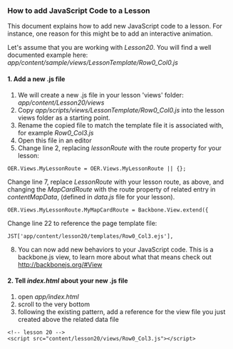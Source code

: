 ### How to add JavaScript Code to a Lesson

This document explains how to add new JavaScript code to a lesson. 
For instance, one reason for this might be to add an interactive animation. 

Let's assume that you are working with *Lesson20*.
You will find a well documented example here: *app/content/sample/views/LessonTemplate/Row0_Col0.js*

#### 1. Add a new .js file

1. We will create a new .js file in your lesson 'views' folder: *app/content/Lesson20/views*
2. Copy *app/scripts/views/LessonTemplate/Row0_Col0.js* into the lesson views folder as a starting point.
3. Rename the copied file to match the template file it is associated with, for example *Row0_Col3.js*
4. Open this file in an editor
5. Change line 2, replacing *lessonRoute* with the route property for your lesson:  
```
OER.Views.MyLessonRoute = OER.Views.MyLessonRoute || {};
```
Change line 7, replace *LessonRoute* with your lesson route, as above,
and changing the *MapCardRoute* with the route property of related entry in *contentMapData*, 
(defined in *data.js* file for your lesson).
```
OER.Views.MyLessonRoute.MyMapCardRoute = Backbone.View.extend({
```
Change line 22 to reference the page template file:  
```
JST['app/content/lesson20/templates/Row0_Col3.ejs'],
```
8. You can now add new behaviors to your JavaScript code.  This is a backbone.js view, to learn more about
what that means check out http://backbonejs.org/#View

#### 2. Tell *index.html* about your new .js file
1. open *app/index.html*
2. scroll to the very bottom
3. following the existing pattern, add a reference for the view file you just created
above the related data file
```
<!-- lesson 20 -->  
<script src="content/lesson20/views/Row0_Col3.js"></script>
```